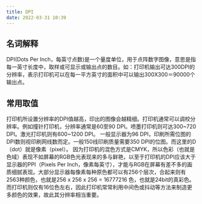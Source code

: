 ```yaml
---
title: DPI
date: 2022-03-31 10:39
---
```

## 名词解释
DPI(Dots Per Inch，每英寸点数)是一个量度单位，用于点阵数字图像，意思是指每一英寸长度中，取样或可显示或输出点的数目。如：打印机输出可达300DPI的分辨率，表示打印机可以在每一平方英寸的面积中可以输出300X300＝90000个输出点。
## 常用取值
打印机所设置分辨率的DPI值越高，印出的图像会越精细。打印机通常可以调校分辨率。例如撞针打印机，分辨率通常是60至90 DPI。喷墨打印机则可达300~720 DPI。激光打印机则有600~1200 DPI。
一般显示器为96 DPI，印刷所需位图的DPI数则视印刷网线数而定。一般150线印刷质量需要350 DPI的位图。而这里的D（dot）就是像素（pixel）。
因为打印机的混色方式是CMYK，所以色彩（也就是色域）表现不如屏幕的RGB色光表现来的多与鲜艳，以至于打印机的DPI应该大于显示器的PPI（Pixels Per Inch，像素每英寸），才能与RGB在屏幕有差不多的画质细腻表现。大部分显示器每像素每种原色都可以有256个层次，合起来则有2563种颜色，也就是256 x 256 x 256 = 16777216 色，也就是24bit的真彩色。而打印机则仅有16位色左右，因此打印机常常利用中间色或抖动等方法来制造更多颜色的效果，故此其分辨率相当重要。

## 
